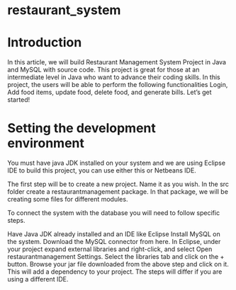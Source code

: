# restaurant_system

# Introduction
In this article, we will build Restaurant Management System Project in Java and MySQL with source code. This project is great for those at an intermediate level in Java who want to advance their coding skills. In this project, the users will be able to perform the following functionalities Login, Add food items, update food, delete food, and generate bills. Let’s get started!


# Setting the development environment
You must have java JDK installed on your system and we are using Eclipse IDE to build this project, you can use either this or Netbeans IDE.

The first step will be to create a new project. Name it as you wish. In the src folder create a restaurantmanagement package. In that package, we will be creating some files for different modules.

To connect the system with the database you will need to follow specific steps.

Have Java JDK already installed and an IDE like Eclipse
Install MySQL on the system.
Download the MySQL connector from here.
In Eclipse, under your project expand external libraries and right-click, and select Open restaurantmanagement Settings. Select the libraries tab and click on the + button. Browse your jar file downloaded from the above step and click on it. This will add a dependency to your project. The steps will differ if you are using a different IDE.
